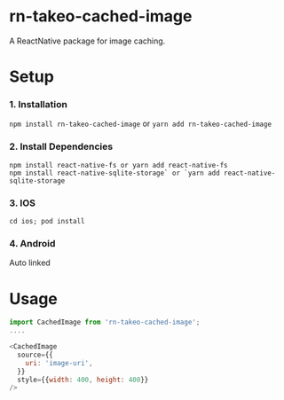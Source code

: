 # rn-takeo-cached-image

A ReactNative package for image caching.

# Setup
  ### 1. Installation

  `npm install rn-takeo-cached-image` or `yarn add rn-takeo-cached-image`

  ### 2. Install Dependencies
  ``` 
  npm install react-native-fs or yarn add react-native-fs
  npm install react-native-sqlite-storage` or `yarn add react-native-sqlite-storage
  ```

  ### 3. IOS
  `cd ios; pod install`

  ### 4. Android
  Auto linked

# Usage
  ```javascript
  import CachedImage from 'rn-takeo-cached-image';
  ....
  
  <CachedImage
    source={{
      uri: 'image-uri',
    }}
    style={{width: 400, height: 400}}
  />
  ```

